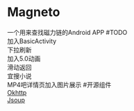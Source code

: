 # Magneto
一个用来查找磁力链的Android APP
#TODO  
加入BasicActivity  
下拉刷新  
加入5.0动画  
滑动返回  
宜搜小说  
MP4吧详情页加入图片展示
#开源组件  
[Okhttp](https://github.com/square/okhttp)  
[Jsoup](http://jsoup.org/download)
